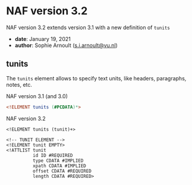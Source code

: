 # NAF version 3.2
NAF version 3.2 extends version 3.1 with a new definition of `tunits`
* **date**: January 19, 2021
* **author**: Sophie Arnoult (s.i.arnoult@vu.nl)

## tunits
The `tunits` element allows to specify text units, like headers, paragraphs, notes, etc.

NAF version 3.1 (and 3.0)
```dtd
<!ELEMENT tunits (#PCDATA)*>
```

NAF version 3.2
```
<!ELEMENT tunits (tunit)+>

<!-- TUNIT ELEMENT -->
<!ELEMENT tunit EMPTY>
<!ATTLIST tunit
          id ID #REQUIRED
          type CDATA #IMPLIED
          xpath CDATA #IMPLIED
          offset CDATA #REQUIRED
          length CDATA #REQUIRED>
```

